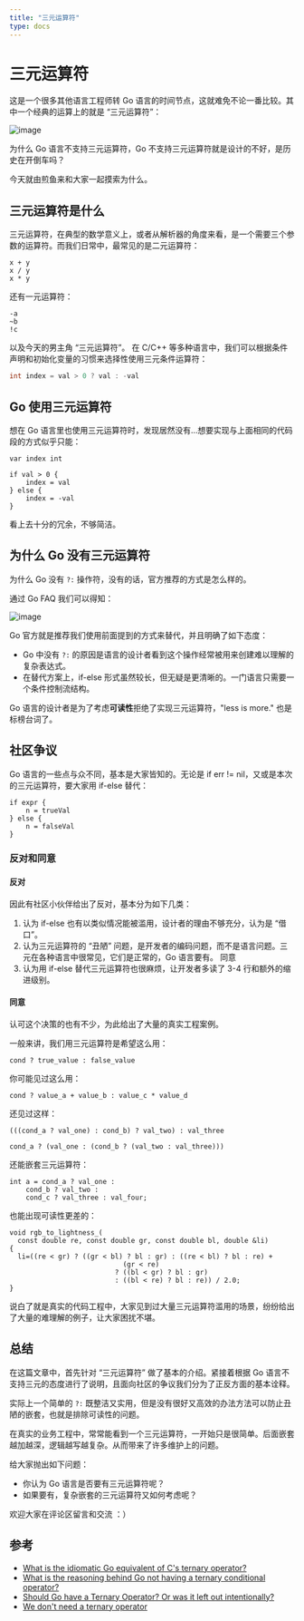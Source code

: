 ```yaml
---
title: "三元运算符"
type: docs
---
```


# 三元运算符

这是一个很多其他语言工程师转 Go 语言的时间节点，这就难免不论一番比较。其中一个经典的运算上的就是 “三元运算符”：

![image](../../../images/why-not-operator.png)

为什么 Go 语言不支持三元运算符，Go 不支持三元运算符就是设计的不好，是历史在开倒车吗？

今天就由煎鱼来和大家一起摸索为什么。

## 三元运算符是什么

三元运算符，在典型的数学意义上，或者从解析器的角度来看，是一个需要三个参数的运算符。而我们日常中，最常见的是二元运算符：

```golang
x + y
x / y
x * y
```

还有一元运算符：

```golang
-a
~b
!c
```

以及今天的男主角 “三元运算符”。
在 C/C++ 等多种语言中，我们可以根据条件声明和初始化变量的习惯来选择性使用三元条件运算符：

```c
int index = val > 0 ? val : -val
```

## Go 使用三元运算符

想在 Go 语言里也使用三元运算符时，发现居然没有...想要实现与上面相同的代码段的方式似乎只能：

```golang
var index int

if val > 0 {
    index = val
} else {
    index = -val
}
```

看上去十分的冗余，不够简洁。

## 为什么 Go 没有三元运算符

为什么 Go 没有 `?:` 操作符，没有的话，官方推荐的方式是怎么样的。

通过 Go FAQ 我们可以得知：

![image](../../../images/go-faq-operator.png)

Go 官方就是推荐我们使用前面提到的方式来替代，并且明确了如下态度：

- Go 中没有 `?:` 的原因是语言的设计者看到这个操作经常被用来创建难以理解的复杂表达式。
- 在替代方案上，if-else 形式虽然较长，但无疑是更清晰的。一门语言只需要一个条件控制流结构。

Go 语言的设计者是为了考虑**可读性**拒绝了实现三元运算符，"less is more." 也是标榜台词了。


## 社区争议

Go 语言的一些点与众不同，基本是大家皆知的。无论是 if err != nil，又或是本次的三元运算符，要大家用 if-else 替代：

```golang
if expr {
    n = trueVal
} else {
    n = falseVal
}
```

### 反对和同意

#### 反对

因此有社区小伙伴给出了反对，基本分为如下几类：
1. 认为 if-else 也有以类似情况能被滥用，设计者的理由不够充分，认为是 “借口”。
2. 认为三元运算符的 “丑陋” 问题，是开发者的编码问题，而不是语言问题。三元在各种语言中很常见，它们是正常的，Go 语言要有。
同意
3. 认为用 if-else 替代三元运算符也很麻烦，让开发者多读了 3-4 行和额外的缩进级别。

#### 同意

认可这个决策的也有不少，为此给出了大量的真实工程案例。

一般来讲，我们用三元运算符是希望这么用：

```
cond ? true_value : false_value
```

你可能见过这么用：

```
cond ? value_a + value_b : value_c * value_d
```

还见过这样：

```
(((cond_a ? val_one) : cond_b) ? val_two) : val_three

cond_a ? (val_one : (cond_b ? (val_two : val_three)))
```

还能嵌套三元运算符：

```
int a = cond_a ? val_one :
    cond_b ? val_two :
    cond_c ? val_three : val_four;
```

也能出现可读性更差的：

```
void rgb_to_lightness_(
  const double re, const double gr, const double bl, double &li)
{
  li=((re < gr) ? ((gr < bl) ? bl : gr) : ((re < bl) ? bl : re) +
                            (gr < re)
                          ? ((bl < gr) ? bl : gr)
                          : ((bl < re) ? bl : re)) / 2.0;
}
```

说白了就是真实的代码工程中，大家见到过大量三元运算符滥用的场景，纷纷给出了大量的难理解的例子，让大家困扰不堪。

## 总结

在这篇文章中，首先针对 “三元运算符” 做了基本的介绍。紧接着根据 Go 语言不支持三元的态度进行了说明，且面向社区的争议我们分为了正反方面的基本诠释。

实际上一个简单的 `?:` 既整洁又实用，但是没有很好又高效的办法方法可以防止丑陋的嵌套，也就是排除可读性的问题。

在真实的业务工程中，常常能看到一个三元运算符，一开始只是很简单。后面嵌套越加越深，逻辑越写越复杂。从而带来了许多维护上的问题。

给大家抛出如下问题：

- 你认为 Go 语言是否要有三元运算符呢？
- 如果要有，复杂嵌套的三元运算符又如何考虑呢？

欢迎大家在评论区留言和交流 ：）


## 参考

- [What is the idiomatic Go equivalent of C's ternary operator?](https://stackoverflow.com/questions/19979178/what-is-the-idiomatic-go-equivalent-of-cs-ternary-operator)
- [What is the reasoning behind Go not having a ternary conditional operator?](https://www.reddit.com/r/golang/comments/5dqpab/what_is_the_reasoning_behind_go_not_having_a/)
- [Should Go have a Ternary Operator? Or was it left out intentionally?](https://www.reddit.com/r/golang/comments/4fsh1m/should_go_have_a_ternary_operator_or_was_it_left/)
- [We don't need a ternary operator](https://dev.to/mortoray/we-dont-need-a-ternary-operator-309n)